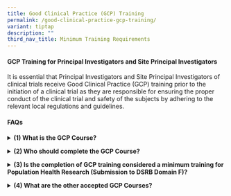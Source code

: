 ```yaml
---
title: Good Clinical Practice (GCP) Training
permalink: /good-clinical-practice-gcp-training/
variant: tiptap
description: ""
third_nav_title: Minimum Training Requirements
---
```

<h4><strong>GCP Training for Principal Investigators and Site Principal Investigators</strong></h4>
<p>It is essential that Principal Investigators and Site Principal Investigators
of clinical trials receive Good Clinical Practice (GCP) training prior
to the initiation of a clinical trial as they are responsible for ensuring
the proper conduct of the clinical trial and safety of the subjects by
adhering to the relevant local regulations and guidelines.</p>
<p></p>
<h4><strong>FAQs</strong></h4>
<div data-type="detailGroup" class="isomer-accordion-group isomer-accordion isomer-accordion-white">
<details class="isomer-details">
<summary><strong>(1) What is the GCP Course?</strong>
</summary>
<div data-type="detailsContent" class="isomer-details-content">
<p>Based on the International Council for Harmonisation Guideline for Good
Clinical Practice (ICH GCP) E6(R2) and incorporating local regulatory requirements,
the GCP course seeks to equip participants with basic knowledge and understanding
of how GCP principles may be applied to the conduct of clinical trials.</p>
<p></p>
<p>Experienced speakers from various clinical research-related sectors will
deliver a series of lectures covering the following broad elements:
<br>• Core principles of Good Clinical Practice and ethical research;
<br>• Local regulatory requirements and legal framework for clinical trials;
<br>• Responsibilities of the sponsor and investigator;
<br>• Procedures related to the operationalisation and conduct of clinical
trials.</p>
<p></p>
<p>The GCP course is administered by the NHG Research &amp; Innovation, and
is available in both online and classroom formats.</p>
<p></p>
</div>
</details>
</div>
<p></p>
<div data-type="detailGroup" class="isomer-accordion-group isomer-accordion isomer-accordion-white">
<details class="isomer-details">
<summary><strong>(2) Who should complete the GCP Course?</strong>
</summary>
<div data-type="detailsContent" class="isomer-details-content">
<p>For STM: * Significant trial related tasks include informed consent taking,
eligibility assessment, IP management, key efficacy, and safety assessment
etc. You may refer to <strong><a href="https://www.hsa.gov.sg/clinical-trials/conducting/principal-investigator" rel="noopener noreferrer nofollow" target="_blank"><u>HSA</u></a></strong> website
for more details.&nbsp;</p>
<p>The DSRB will recognise generic GCP courses (such as CITI GCP) and trainings
as meeting the acceptable minimum training standard. The DSRB does not
mandate a specific validity period for these GCP training certificates.
However, individuals should ensure that their trainings remain relevant.&nbsp;</p>
<p>A valid GCP training certificate is required to be uploaded and verified
by the Minimum Training Secretariat on ECOS, prior to the submission of
new Clinical Trials and amendments.</p>
<p></p>
</div>
</details>
</div>
<p></p>
<div data-type="detailGroup" class="isomer-accordion-group isomer-accordion isomer-accordion-white">
<details class="isomer-details">
<summary><strong>(3) Is the completion of GCP training considered a minimum training for Population Health Research (Submission to DSRB Domain F)?</strong>
</summary>
<div data-type="detailsContent" class="isomer-details-content">
<p>Investigators who are conducting population health research <strong><u>may not</u></strong> substitute
completion of GCP Course for the CITI Program. This is because the contents
covered in the GCP Course focuses on clinical trials involving medicinal/therapeutic
products or devices, which are not relevant to the population health research.</p>
<p></p>
</div>
</details>
</div>
<p></p>
<div data-type="detailGroup" class="isomer-accordion-group isomer-accordion isomer-accordion-white">
<details class="isomer-details">
<summary><strong>(4) What are the other accepted GCP Courses?</strong>
</summary>
<div data-type="detailsContent" class="isomer-details-content">
<p>Other GCP courses which are recognised by DSRB include:</p>
<ul data-tight="true" class="tight">
<li>
<p>Good Clinical Practice course, jointly conducted by SingHealth Investigational
Medicine Unit and SingHealth Academy</p>
</li>
</ul>
<p>If you have attended a GCP course conducted by an organisation that is
not listed above, you may email a copy of the completion certificate and
course agenda with the speakers’ designations to <strong><a href="mailto:min_ethics_training@nhg.com.sg" rel="noopener noreferrer nofollow" target="_blank"><u>min_ethics_training@nhg.com.sg</u></a></strong> for
consideration. Requests for recognition of other GCP courses will be reviewed
on a case-by-case basis.</p>
<p>Note: Only courses that cover Singapore’s regulatory requirements and
legal framework for clinical trials are likely to meet the criteria for
recognition and should be submitted for review.</p>
<p></p>
</div>
</details>
</div>
<p></p>
<p></p>
<p></p>
<p></p>
<p></p>
<p></p>
<p></p>
<p></p>